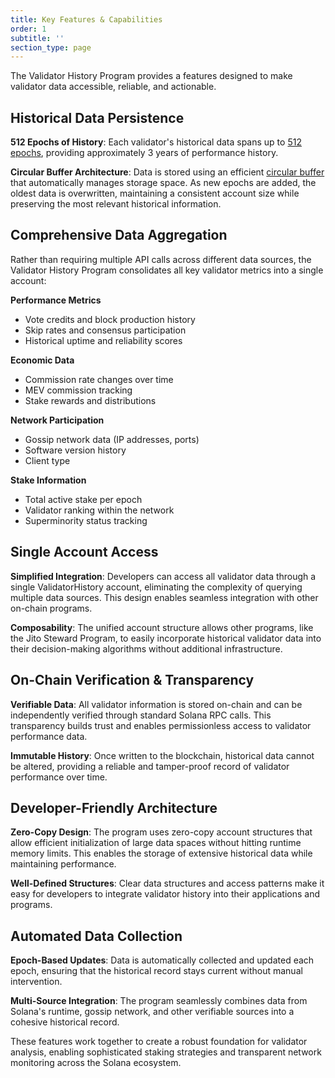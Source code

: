 ```yaml
---
title: Key Features & Capabilities
order: 1
subtitle: ''
section_type: page
---
```


The Validator History Program provides a features designed to make validator data accessible, reliable, and actionable.

## Historical Data Persistence

**512 Epochs of History**:
    Each validator's historical data spans up to [512 epochs](https://github.com/jito-foundation/stakenet/blob/7ea745985c2e31d43d957ac5885e69b328b6f283/programs/validator-history/src/state.rs#L105), providing approximately 3 years of performance history.

**Circular Buffer Architecture**:
    Data is stored using an efficient [circular buffer](https://github.com/jito-foundation/stakenet/blob/7ea745985c2e31d43d957ac5885e69b328b6f283/programs/validator-history/src/state.rs#L107-L114) that automatically manages storage space.
    As new epochs are added, the oldest data is overwritten, maintaining a consistent account size while preserving the most relevant historical information.

## Comprehensive Data Aggregation

Rather than requiring multiple API calls across different data sources, the Validator History Program consolidates all key validator metrics into a single account:

**Performance Metrics**
- Vote credits and block production history
- Skip rates and consensus participation
- Historical uptime and reliability scores

**Economic Data**
- Commission rate changes over time
- MEV commission tracking
- Stake rewards and distributions

**Network Participation**
- Gossip network data (IP addresses, ports)
- Software version history
- Client type

**Stake Information**
- Total active stake per epoch
- Validator ranking within the network
- Superminority status tracking

## Single Account Access

**Simplified Integration**: 
    Developers can access all validator data through a single ValidatorHistory account, eliminating the complexity of querying multiple data sources.
    This design enables seamless integration with other on-chain programs.

**Composability**:
    The unified account structure allows other programs, like the Jito Steward Program, to easily incorporate historical validator data into their decision-making algorithms without additional infrastructure.

## On-Chain Verification & Transparency

**Verifiable Data**:
    All validator information is stored on-chain and can be independently verified through standard Solana RPC calls.
    This transparency builds trust and enables permissionless access to validator performance data.

**Immutable History**:
    Once written to the blockchain, historical data cannot be altered, providing a reliable and tamper-proof record of validator performance over time.

## Developer-Friendly Architecture

**Zero-Copy Design**:
    The program uses zero-copy account structures that allow efficient initialization of large data spaces without hitting runtime memory limits.
    This enables the storage of extensive historical data while maintaining performance.

**Well-Defined Structures**: 
    Clear data structures and access patterns make it easy for developers to integrate validator history into their applications and programs.

## Automated Data Collection

**Epoch-Based Updates**:
    Data is automatically collected and updated each epoch, ensuring that the historical record stays current without manual intervention.

**Multi-Source Integration**:
    The program seamlessly combines data from Solana's runtime, gossip network, and other verifiable sources into a cohesive historical record.

These features work together to create a robust foundation for validator analysis, enabling sophisticated staking strategies and transparent network monitoring across the Solana ecosystem.
